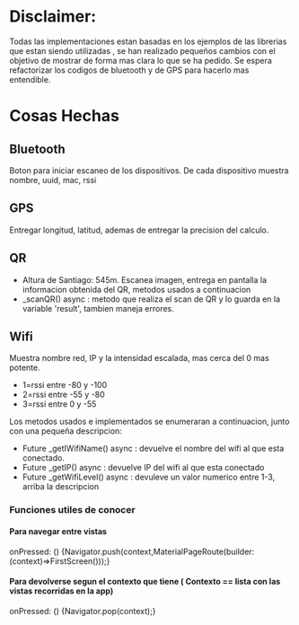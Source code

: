 # Disclaimer:
Todas las implementaciones estan basadas en los ejemplos de las librerias que estan siendo utilizadas
, se han realizado pequeños cambios con el objetivo de mostrar de forma mas clara lo que se ha pedido.
Se espera refactorizar los codigos de bluetooth y de GPS para hacerlo mas entendible.


# Cosas Hechas
## Bluetooth
Boton para iniciar escaneo de los dispositivos.
 De cada dispositivo muestra nombre, uuid, mac, rssi
## GPS
Entregar longitud, latitud, ademas de entregar la precision del calculo.
## QR
* Altura de Santiago: 545m.
Escanea imagen, entrega en pantalla la informacion obtenida del QR, metodos usados a continuacion
* _scanQR() async : metodo que realiza el scan de QR y lo guarda en la variable 'result', tambien maneja
errores.
## Wifi
Muestra nombre red, IP y la intensidad escalada, mas cerca del 0 mas potente.
* 1=rssi entre -80 y -100
* 2=rssi entre -55 y -80
* 3=rssi entre 0 y -55

Los metodos usados e implementados se enumeraran a continuacion, junto con una pequeña descripcion:

* Future<void> _getIWifiName() async : devuelve  el nombre del wifi al que esta conectado.
* Future<void> _getIP() async : devuelve IP del wifi al que esta conectado
* Future<void> _getWifiLevel() async : devuleve un valor numerico entre 1-3, arriba la descripcion

### Funciones utiles de conocer

#### Para navegar entre vistas
onPressed: () {Navigator.push(context,MaterialPageRoute(builder: (context)=>FirstScreen()));}

#### Para devolverse segun el contexto que tiene ( Contexto == lista con las vistas recorridas en la app)
onPressed: () {Navigator.pop(context);}

